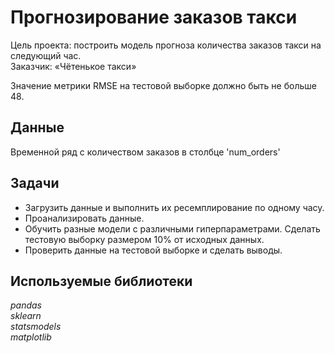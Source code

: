 # Прогнозирование заказов такси

Цель проекта: построить модель прогноза количества заказов такси на следующий час.   
Заказчик: «Чётенькое такси»

Значение метрики RMSE на тестовой выборке должно быть не больше 48.

## Данные 
Временной ряд с количеством заказов в столбце 'num_orders'   

## Задачи
- Загрузить данные и выполнить их ресемплирование по одному часу.
- Проанализировать данные.
- Обучить разные модели с различными гиперпараметрами. Сделать тестовую выборку размером 10% от исходных данных.
- Проверить данные на тестовой выборке и сделать выводы.

## Используемые библиотеки
*pandas*  
*sklearn*  
*statsmodels*  
*matplotlib* 

